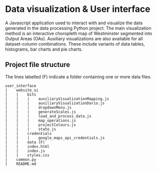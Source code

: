 # Data visualization & User interface

A Javascript application used to interact with and visualize the data generated in the data processing Python project. The main visualization method is an interactive choropleth map of Westminster segmented into Output Areas (OAs). Auxiliary visualizations are also available for all dataset-column combinations. These include variants of data tables, histograms, bar charts and pie charts. 

## Project file structure

The lines labelled (F) indicate a folder containing one or more data files.

```
user_interface
|    website_ui
|    |    bits
|    |    |    auxiliaryVisualizationMapping.js
|    |    |    auxiliaryVisualizationDario.js
|    |    |    dropdownMenu.js
|    |    |    generateScales.js
|    |    |    load_and_process_data.js
|    |    |    map_operations.js
|    |    |    projectColours.js
|    |    |    state.js
|    |    credentials
|    |    |    google_maps_api_credentials.js
|    |    data (F)
|    |    index.html
|    |    index.js
|    |    styles.css
|    common.py
|    README.md
```
